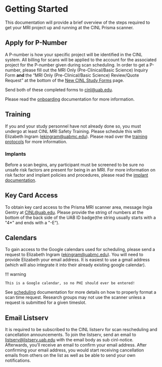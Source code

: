 # Getting Started

This documentation will provide a brief overview of the steps required to get your MRI project up and running at the CINL Prisma scanner.

## Apply for P-Number

A P-number is how your specific project will be identified in the CINL system. All billing for scans will be applied to the account for the associated project for the P-number given during scan scheduling. In order to get a P-number, please fill out the MRI Only (Pre-Clinical/Basic Science) Inquiry Form **and** the “MRI Only (Pre-Clinical/Basic Science) Review/Quote Request” at the bottom of the [New CINL Study Forms](https://redcap.dom.uab.edu/surveys/?s=PJPANNA439) page.

Send both of these completed forms to cinl@uab.edu.

Please read the [onboarding](onboarding.md) documentation for more information.

## Training

If you and your study personnel have not already done so, you must undergo at least CINL MRI Safety Training. Please schedule this with Elizabeth Ingram (ekingram@uabmc.edu). Please read over the [training protocols](training.md) for more information.

### Implants

Before a scan begins, any participant must be screened to be sure no unsafe risk factors are present for being in an MRI. For more information on risk factor and implant policies and procedures, please read the [implant documentation](implants.md).

## Key Card Access

To obtain key card access to the Prisma MRI scanner area, message Ingia Gentry at CINL@uab.edu. Please provide the string of numbers at the bottom of the back side of the UAB ID badge(the string usually starts with a "4*" and ends with a "-E”).

## Calendars

To gain access to the Google calendars used for scheduling, please send a request to Elizabeth Ingram (ekingram@uabmc.edu). You will need to provide Elizabeth your email address. It is easiest to use a gmail address (which will also integrate it into their already existing google calendar).

<!-- markdownlint-disable MD046 -->
!!! warning

    This is a Google calendar, so no PHI should ever be entered!
<!-- markdownlint-enable MD046 -->

See [scheduling](scheduling.md) documentation for more details on how to properly format a scan time request. Research groups may not use the scanner unless a request is submitted for a given timeslot.

## Email Listserv

It is required to be subscribed to the CINL listserv for scan rescheduling and cancellation announcements. To join the listserv, send an email to listserv@listserv.uab.edu with the email body as sub cinl-notice. Afterwards, you’ll receive an email to confirm your email address. After confirming your email address, you would start receiving cancellation emails from others on the list as well as be able to send your own notifications.
